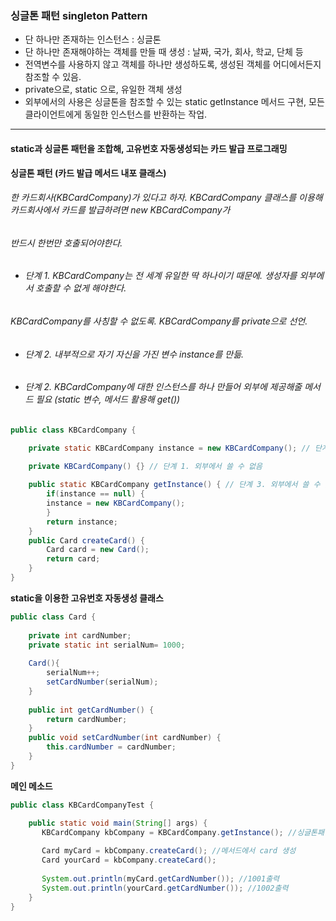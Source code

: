 ### 싱글톤 패턴 singleton Pattern
* 단 하나만 존재하는 인스턴스 : 싱글톤
* 단 하나만 존재해야하는 객체를 만들 때 생성 : 날짜, 국가, 회사, 학교, 단체 등
* 전역변수를 사용하지 않고 객체를 하나만 생성하도록, 생성된 객체를 어디에서든지 참조할 수 있음. 
* private으로, static 으로, 유일한 객체 생성
* 외부에서의 사용은 싱글톤을 참조할 수 있는 static getInstance 메서드 구현, 모든 클라이언트에게 동일한 인스턴스를 반환하는 작업.  

-------------------   



#### **static과 싱글톤 패턴을 조합해, 고유번호 자동생성되는 카드 발급 프로그래밍** 

**싱글톤 패턴 (카드 발급 메서드 내포 클래스)**   
######  한 카드회사(KBCardCompany)가 있다고 하자. KBCardCompany 클래스를 이용해 카드회사에서 카드를 발급하려면 new KBCardCompany가   
######  반드시 한번만 호출되어야한다. 
* ######  단계 1. KBCardCompany는 전 세계 유일한 딱 하나이기 때문에. 생성자를 외부에서 호출할 수 없게 해야한다. 
###### 	          KBCardCompany를 사칭할 수 없도록. KBCardCompany를 private으로 선언.
* ######  단계 2. 내부적으로 자기 자신을 가진 변수 instance를 만듦.
* ###### 단계 2. KBCardCompany에 대한 인스턴스를 하나 만들어 외부에 제공해줄 메서드 필요 (static 변수, 메서드 활용해 get())
    
```java
public class KBCardCompany {

	private static KBCardCompany instance = new KBCardCompany(); // 단계 2. 내부생성자 생성
	
	private KBCardCompany() {} // 단계 1. 외부에서 쓸 수 없음 

	public static KBCardCompany getInstance() { // 단계 3. 외부에서 쓸 수 있게끔 get 생성, static으로 다른 클래스에서 사용가능.
		if(instance == null) {
		instance = new KBCardCompany();
		}
		return instance;
	}
	public Card createCard() {
		Card card = new Card();
		return card;
	}		
}
```   
**static을 이용한 고유번호 자동생성 클래스**   
```java
public class Card {
	
	private int cardNumber;
	private static int serialNum= 1000;
	
	Card(){
		serialNum++;
		setCardNumber(serialNum);
	}
	
	public int getCardNumber() {
		return cardNumber;
	}
	public void setCardNumber(int cardNumber) {
		this.cardNumber = cardNumber;
	}
}
```    
**메인 메소드**  
```java
public class KBCardCompanyTest {

	public static void main(String[] args) {
	   KBCardCompany kbCompany = KBCardCompany.getInstance(); //싱글톤패턴
		
	   Card myCard = kbCompany.createCard(); //메서드에서 card 생성
	   Card yourCard = kbCompany.createCard();
		
	   System.out.println(myCard.getCardNumber()); //1001출력
	   System.out.println(yourCard.getCardNumber()); //1002출력
	}
}
```
